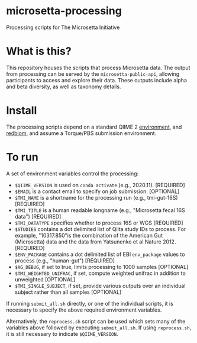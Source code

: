 # microsetta-processing
Processing scripts for The Microsetta Initiative

# What is this?

This repository houses the scripts that process Microsetta data. The output from processing can be served by the `microsetta-public-api`, allowing participants to access and explore their data. These outputs include alpha and beta diversity, as well as taxonomy details.

# Install

The processing scripts depend on a standard QIIME 2 [environment](https://docs.qiime2.org/2020.11/install/native/#install-qiime-2-within-a-conda-environment), and [redbiom](https://github.com/biocore/redbiom), and assume a Torque/PBS submission environment.

# To run

A set of environment variables control the processing:

- `$QIIME_VERSION` is used on `conda activate` (e.g., 2020.11). [REQUIRED]
- `$EMAIL` is a contact email to specify on job submission. [OPTIONAL]
- `$TMI_NAME` is a shortname for the processing run (e.g., tmi-gut-16S) [REQUIRED]
- `$TMI_TITLE` is a human readable longname (e.g., "Microsetta fecal 16S data") [REQUIRED]
- `$TMI_DATATYPE` specifies whether to process 16S or WGS [REQUIRED]
- `$STUDIES` contains a dot delimited list of Qiita study IDs to process. For example, "10317.850"is the combination of the American Gut (Microsetta) data and the data from Yatsunenko et al Nature 2012. [REQUIRED]
- `$ENV_PACKAGE` contains a dot delimited list of EBI `env_package` values to process (e.g., "human-gut") [REQUIRED]
- `$AG_DEBUG`, if set to true, limits processing to 1000 samples [OPTIONAL]
- `$TMI_WEIGHTED_UNIFRAC`, if set, compute weighted unifrac in addition to unweighted [OPTIONAL]
- `$TMI_SINGLE_SUBJECT`, if set, provide various outputs over an individual subject rather than all samples [OPTIONAL]

If running `submit_all.sh` directly, or one of the individual scripts, it is necessary to specify the above required environment variables.

Alternatively, the `reprocess.sh` script can be used which sets many of the variables above followed by executing `submit_all.sh`. If using `reprocess.sh`, it is still necessary to indicate `$QIIME_VERSION`. 
